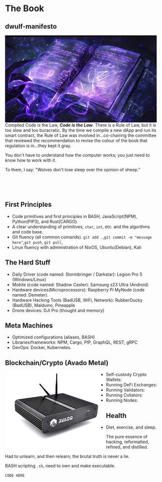 # The Book
## dwulf-manifesto

  
<img align="left" src="/images/spellbook.png" width=500px alt="Book of Shadows"><p>Compiled Code is the Law, ***Code is the Law***.
There is a Rule of Law, but it is too slow and too buracratic.  By the time we compile a new dApp and run its smart contract,
the Rule of Law was involved in...co-chairing the committee that reviewed the recommendation to revise the colour of the book that regulation is in...they kept it gray.</p>

You don't have to understand how the computer works; you just need to know how to work with it.



To them, I say:
"Wolves don't lose sleep over the opinion of sheep."

<br><br><br>






## First Principles
- Code primitives and first principles in BASH, JavaScript(NPM), Python(PIP3), and Rust(CARGO).  
- A clear understanding of primitives, `char`, `int`, etc. and the algorthms and code base.
- Git fluency (all common  comands).  `git add .`,`git commit -m "message here"`,`git push`, `git pull`, 
- Linux fluency with administration of NixOS, Ubuntu(Debian), Kali

## The Hard Stuff
- Daily Driver (code named: Stormbringer / Darkstar): Legion Pro 5 (Windows/Linux)
- Mobile (code named: Shadow Caster): Samsung s23 Ultra (Android)
- Hardware devices(Microprocessors): Raspberry Pi MyNode (code named: Demeter).
- Hardware Hacking Tools (BadUSB, WiFi, Network): RubberDucky (BadUSB), Malduino, Pineapple
- Drone devices: DJI Pro (thought and memory)

## Meta Machines
- Optimized configurations (aliases, BASH)
- Libraries/frameworks: NPM, Cargo, PIP, GraphQL, REST, gRPC
- DevOps: Docker, Kubernetes.

## Blockchain/Crypto (Avado Metal)
<img align="left" src="/images/avado.jpg" width=333px  alt="Avado Device">

- Self-custody Crypto Wallets:
- Running DeFi Exchanges:
- Running Validators:
- Running Collators:
- Running Nodes:


## Health
- Diet, exercise, and sleep.

The pure essence of hacking, reformatted, refined, and distilled.

Had to unlearn, and then relearn; the brutal truth is never a lie.

BASH scripting `.sh`, need to own and make executable.

`CODE HERE`
